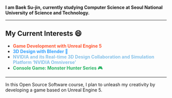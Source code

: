 **I am Baek Su-jin, currently studying Computer Science at Seoul National University of Science and Technology.**

---

## My Current Interests 😄

- <span style="color:#FF5733">**Game Development with Unreal Engine 5**</span>
- <span style="color:#33A1FF">**3D Design with Blender 🎨**</span>
- <span style="color:#85C1E9">**NVIDIA and its Real-time 3D Design Collaboration and Simulation Platform ‘NVIDIA Omniverse’**</span>
- <span style="color:#28B463">**Console Game: Monster Hunter Series 🎮**</span>

---

In this Open Source Software course, I plan to unleash my creativity by developing a game based on Unreal Engine 5.
